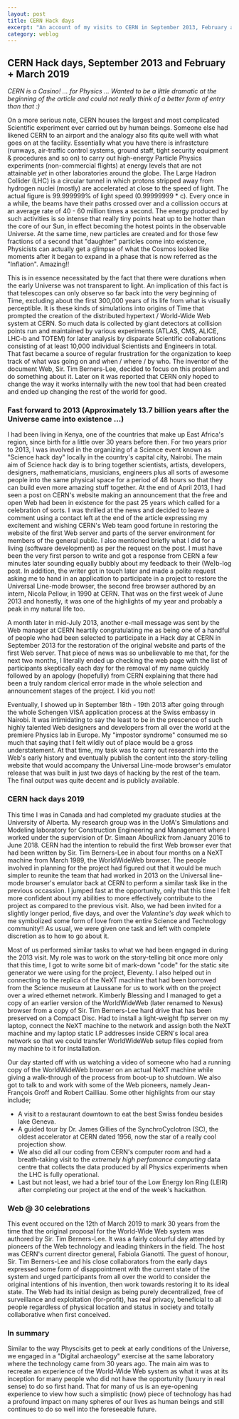 ```yaml
---
layout: post
title: CERN Hack days
excerpt: "An account of my visits to CERN in September 2013, February and March 2019"
category: weblog
--- 
```


## CERN Hack days, September 2013 and February + March 2019

_CERN is a Casino! ... for Physics ... Wanted to be a little dramatic at the beginning of the article and could not really think of a better form of entry than that :)_ 

On a more serious note, CERN houses the largest and most complicated Scientific experiment ever carried out by human beings. Someone else had likened CERN to an airport and the analogy also fits quite well with what goes on at the facility. Essentially what you have there is infrastcture (runways, air-traffic control systems, ground staff, tight security equipment & procedures and so on) to carry out high-energy Particle Physics experiments (non-commercial flights) at energy levels that are not attainable *yet* in other laboratories around the globe. The Large Hadron Collider (LHC) is a circular tunnel in which protons stripped away from hydrogen nuclei (mostly) are accelerated at close to the speed of light. The actual figure is 99.999999% of light speed (0.99999999 * c). Every once in a while, the beams have their paths crossed over and a collission occurs at an average rate of 40 - 60 million times a second. The energy produced by such activities is so intense that really tiny points heat up to be hotter than the core of our Sun, in effect becoming the hotest points in the observable Universe. At the same time, new particles are created and for those few fractions of a second that "daughter" particles come into existence, Physicists can actually get a glimpse of what the Cosmos looked like moments after it began to expand in a phase that is now referred as the "Inflation". Amazing!! 

This is in essence necessitated by the fact that there were durations when the early Universe was not transparent to light. An implication of this fact is that telescopes can only observe so far back into the very beginning of Time, excluding about the first 300,000 years of its life from what is visually perceptible. It is these kinds of simulations into origins of Time that prompted the creation of the distributed hypertext / World-Wide Web system at CERN. So much data is collected by giant detectors at collision points run and maintained by various experiments (ATLAS, CMS, ALICE, LHC-b and TOTEM) for later analysis by disparate Scientific collaborations consisting of at least 10,000 individual Scientists and Engineers in total. That fast became a source of regular frustration for the organization to keep track of what was going on and when / where / by who. The inventor of the document Web, Sir. Tim Berners-Lee, decided to focus on this problem and do something about it. Later on it was reported that CERN only hoped to change the way it works internally with the new tool that had been created and ended up changing the rest of the world for good.

### Fast forward to 2013 (Approximately 13.7 billion years after the Universe came into existence ...)

I had been living in Kenya, one of the countries that make up East Africa's region, since birth for a little over 30 years before then. For two years prior to 2013, I was involved in the organizing of a Science event known as "Science hack day" locally in the country's capital city, Nairobi. The main aim of Science hack day is to bring together scientists, artists, developers, designers, mathematicians, musicians, engineers plus all sorts of awesome people into the same physical space for a period of 48 hours so that they can build even more amazing stuff together. At the end of April 2013, I had seen a post on CERN's website making an announcement that the free and open Web had been in existence for the past 25 years which called for a celebration of sorts. I was thrilled at the news and decided to leave a comment using a contact left at the end of the article expressing my excitement and wishing CERN's Web team good fortune in restoring the website of the first Web server and parts of the server environment for members of the general public. I also mentioned briefly what I did for a living (software development) as per the request on the post. I must have been the very first person to write and got a response from CERN a few minutes later sounding equally bubbly about my feedback to their (We)b-log post. In addition, the writer got in touch later and made a polite request asking me to hand in an application to participate in a project to restore the Universal Line-mode browser, the second free browser authored by an intern, Nicola Pellow, in 1990 at CERN. That was on the first week of June 2013 and honestly, it was one of the highlights of my year and probably a peak in my natural life too.

A month later in mid-July 2013, another e-mail message was sent by the Web manager at CERN heartily congratulating me as being one of a handful of people who had been selected to participate in a Hack day at CERN in September 2013 for the restoration of the original website and parts of the first Web server. That piece of news was so unbelievable to me that, for the next two months, I literally ended up checking the web page with the list of participants skeptically each day for the removal of my name quickly followed by an apology (hopefully) from CERN explaining that there had been a truly random clerical error made in the whole selection and announcement stages of the project. I kid you not!

Eventually, I showed up in September 18th - 19th 2013 after going through the whole Schengen VISA application process at the Swiss embassy in Nairobi. It was intimidating to say the least to be in the prescence of such highly talented Web designers and developers from all over the world at the premiere Physics lab in Europe. My "impostor syndrome" consumed me so much that saying that I felt wildly out of place would be a gross understatement. At that time, my task was to carry out research into the Web's early history and eventually publish the content into the story-telling website that would accompany the Universal Line-mode browser's emulator release that was built in just two days of hacking by the rest of the team. The final output was quite decent and is publicly available. 

### CERN hack days 2019 

This time I was in Canada and had completed my graduate studies at the University of Alberta. My research group was in the UofA's Simulations and Modeling laboratory for Construction Engineering and Management where I worked under the supervision of Dr. Simaan AbouRizk from January 2016 to June 2018. CERN had the intention to rebuild the first Web browser ever that had been written by Sir. Tim Berners-Lee in about four months on a NeXT machine from March 1989, the WorldWideWeb browser. The people involved in planning for the project had figured out that it would be much simpler to reunite the team that had worked in 2013 on the Universal line-mode browser's emulator back at CERN to perform a similar task like in the previous occassion. I jumped fast at the opportunity, only that this time I felt more confident about my abilities to more effectively contribute to the project as compared to the previous visit. Also, we had been invited for a slightly longer period, five days, and over the *Valentine's day week* which to me symbolized some form of love from the entire Science and Technology community!!  As usual, we were given one task and left with complete discretion as to how to go about it. 

Most of us performed similar tasks to what we had been engaged in during the 2013 visit. My role was to work on the story-telling bit once more only that this time, I got to write some bit of mark-down "code" for the static site generator we were using for the project, Eleventy. I also helped out in connecting to the replica of the NeXT machine that had been borrowed from the Science museum at Laussane for us to work with on the project over a wired ethernet network. Kimberly Blessing and I managed to get a copy of an earlier version of the WorldWideWeb (later renamed to Nexus) browser from a copy of Sir. Tim Berners-Lee hard drive that has been preserved on a Compact Disc. Had to install a light-weight ftp server on my laptop, connect the NeXT machine to the network and assign both the NeXT machine and my laptop static I.P addresses inside CERN's local area network so that we could transfer WorldWideWeb setup files copied from my machine to it for installation.

Our day started off with us watching a video of someone who had a running copy of the WorldWideWeb browser on an actual NeXT machine while giving a walk-through of the process from boot-up to shutdown. We also got to talk to and work with some of the Web pioneers, namely Jean-François Groff and Robert Cailliau. Some other highlights from our stay include;
* A visit to a restaurant downtown to eat the best Swiss fondeu besides lake Geneva. 
* A guided tour by Dr. James Gillies of the SynchroCyclotron (SC), the oldest accelerator at CERN dated 1956, now the star of a really cool projection show. 
* We also did all our coding from CERN's computer room and had a breath-taking visit to the *extremely high perfomance computing* data centre that collects the data produced by all Physics experiments when the LHC is fully operational. 
* Last but not least, we had a brief tour of the Low Energy Ion Ring (LEIR) after completing our project at the end of the week's hackathon.

### Web @ 30 celebrations 

This event occured on the 12th of March 2019 to mark 30 years from the time that the original proposal for the World-Wide Web system was authored by Sir. Tim Berners-Lee. It was a fairly colourful day attended by pioneers of the Web technology and leading thinkers in the field. The host was CERN's current director general, Fabiola Gianotti. The guest  of honour, Sir. Tim Berners-Lee and his close collaborators from the early days expressed some form of disappointment with the current state of the system and urged participants from all over the world to consider the original intentions of his invention, then work towards restoring it to its ideal state. The Web had its initial design as being purely decentralized, free of surveillance and exploitation (for-profit), has real privacy, beneficial to all people regardless of physical location and status in society and totally collaborative when first conceived.

### In summary 

Similar to the way Physcisits get to peek at early conditions of the Universe, we engaged in a "Digital archaeology" exercise at the same laboratory where the technology came from 30 years ago. The main aim was to recreate an experience of the World-Wide Web system as what it was at its inception for many people who did not have the opportunity (luxury in real sense) to do so first hand. That for many of us is an eye-opening experience to view how such a simplistic (now) piece of technology has had a profound impact on many spheres of our lives as human beings and still continues to do so well into the foreseeable future.
